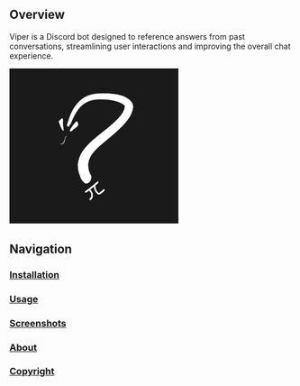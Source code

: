 ## Overview
Viper is a Discord bot designed to reference answers from past conversations, streamlining user interactions and improving the overall chat experience.

<img src="viper.png" alt="Viper Discord Bot" width="300"/>

## Navigation
### [Installation](installation.md)
### [Usage](usage.md)
### [Screenshots](screenshots.md)
### [About](about.md)
### [Copyright](copyright.md)
